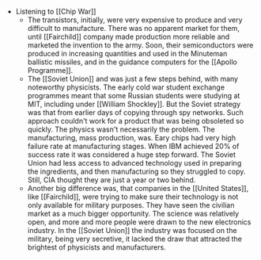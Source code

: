 - Listening to [[Chip War]]
	- The transistors, initially, were very expensive to produce and very difficult to manufacture. There was no apparent market for them, until [[Fairchild]] company made production more reliable and marketed the invention to the army. Soon, their semiconductors were produced in increasing quantities and used in the Minuteman ballistic missiles, and in the guidance computers for the [[Apollo Programme]].
	- The [[Soviet Union]] and was just a few steps behind, with many noteworthy physicists. The early cold war student exchange programmes meant that some Russian students were studying at MIT, including under [[William Shockley]]. But the Soviet strategy was that from earlier days of copying through spy networks. Such approach couldn't work for a product that was being obsoleted so quickly. The physics wasn't necessarily the problem. The manufacturing, mass production, was. Eary chips had very high failure rate at manufacturing stages. When IBM achieved 20% of success rate it was considered a huge step forward. The Soviet Union had less access to advanced technology used in preparing the ingredients, and then manufacturing so they struggled to copy. Still, CIA thought they are just a year or two behind.
	- Another big difference was, that companies in the [[United States]], like [[Fairchild]], were trying to make sure their technology is not only available for military purposes. They have seen the civilian market as a much bigger opportunity. The science was relatively open, and more and more people were drawn to the new electronics industry. In the [[Soviet Union]] the industry was focused on the military, being very secretive, it lacked the draw that attracted the brightest of physicists and manufacturers.